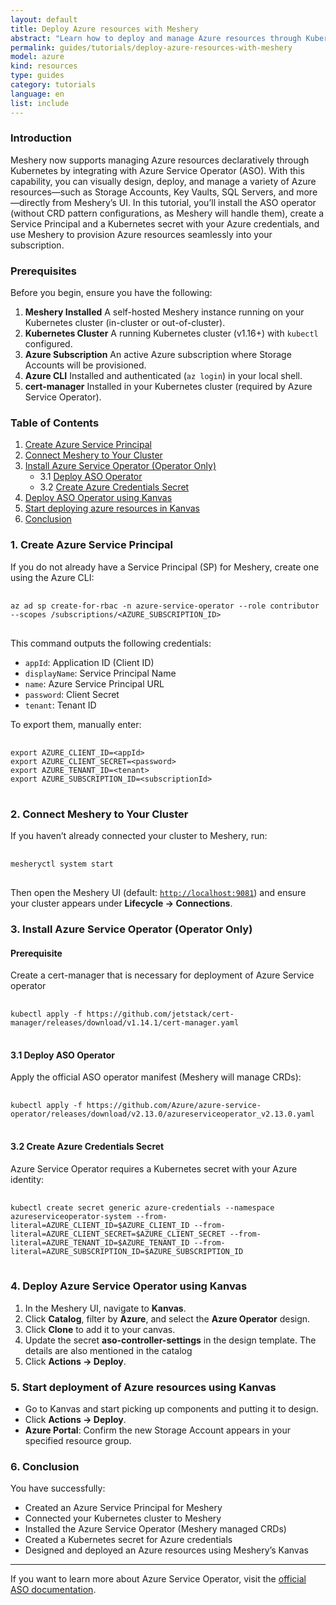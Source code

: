 ```yaml
---
layout: default
title: Deploy Azure resources with Meshery
abstract: "Learn how to deploy and manage Azure resources through Kubernetes with Meshery, utilizing ASO operator to enhance cloud resource management"
permalink: guides/tutorials/deploy-azure-resources-with-meshery
model: azure
kind: resources
type: guides
category: tutorials
language: en
list: include
---
```


### Introduction

Meshery now supports managing Azure resources declaratively through Kubernetes by integrating with Azure Service Operator (ASO). With this capability, you can visually design, deploy, and manage a variety of Azure resources—such as Storage Accounts, Key Vaults, SQL Servers, and more—directly from Meshery’s UI. In this tutorial, you’ll install the ASO operator (without CRD pattern configurations, as Meshery will handle them), create a Service Principal and a Kubernetes secret with your Azure credentials, and use Meshery to provision Azure resources seamlessly into your subscription.


### Prerequisites

Before you begin, ensure you have the following:

1. **Meshery Installed**
   A self-hosted Meshery instance running on your Kubernetes cluster (in-cluster or out-of-cluster).
2. **Kubernetes Cluster**
   A running Kubernetes cluster (v1.16+) with `kubectl` configured.
3. **Azure Subscription**
   An active Azure subscription where Storage Accounts will be provisioned.
4. **Azure CLI**
   Installed and authenticated (`az login`) in your local shell.
5. **cert-manager**
   Installed in your Kubernetes cluster (required by Azure Service Operator).


### Table of Contents

1. [Create Azure Service Principal](#1-create-azure-service-principal)
2. [Connect Meshery to Your Cluster](#2-connect-meshery-to-your-cluster)
3. [Install Azure Service Operator (Operator Only)](#3-install-azure-service-operator-operator-only)
   * 3.1 [Deploy ASO Operator](#31-deploy-aso-operator)
   * 3.2 [Create Azure Credentials Secret](#32-create-azure-credentials-secret)
4. [Deploy ASO Operator using Kanvas](#4-deploy-aso-using-kanvas)
5. [Start deploying azure resources in Kanvas](#5-start-deployment-of-azure-resources-using-kanvas)
6. [Conclusion](#6-conclusion)

### 1. Create Azure Service Principal

If you do not already have a Service Principal (SP) for Meshery, create one using the Azure CLI:

<pre class="codeblock-pre"><div class="codeblock">
<code class="clipboardjs">az ad sp create-for-rbac -n azure-service-operator --role contributor --scopes /subscriptions/&lt;AZURE_SUBSCRIPTION_ID&gt;
</code>
</div></pre>

This command outputs the following credentials:

* `appId`: Application ID (Client ID)
* `displayName`: Service Principal Name
* `name`: Azure Service Principal URL
* `password`: Client Secret
* `tenant`: Tenant ID

To export them, manually enter:

<pre class="codeblock-pre"><div class="codeblock">
<code class="clipboardjs">export AZURE_CLIENT_ID=&lt;appId&gt;
export AZURE_CLIENT_SECRET=&lt;password&gt;
export AZURE_TENANT_ID=&lt;tenant&gt;
export AZURE_SUBSCRIPTION_ID=&lt;subscriptionId&gt;
</code>
</div></pre>


### 2. Connect Meshery to Your Cluster

If you haven’t already connected your cluster to Meshery, run:

<pre class="codeblock-pre"><div class="codeblock">
<code class="clipboardjs">mesheryctl system start
</code>
</div></pre>


Then open the Meshery UI (default: [`http://localhost:9081`](http://localhost:9081)) and ensure your cluster appears under **Lifecycle → Connections**.



### 3. Install Azure Service Operator (Operator Only)

#### Prerequisite

Create a cert-manager that is necessary for deployment of Azure Service operator

<pre class="codeblock-pre"><div class="codeblock">
<code class="clipboardjs">kubectl apply -f https://github.com/jetstack/cert-manager/releases/download/v1.14.1/cert-manager.yaml
</code>
</div></pre>


#### 3.1 Deploy ASO Operator

Apply the official ASO operator manifest (Meshery will manage CRDs):

<pre class="codeblock-pre"><div class="codeblock">
<code class="clipboardjs">kubectl apply -f https://github.com/Azure/azure-service-operator/releases/download/v2.13.0/azureserviceoperator_v2.13.0.yaml
</code>
</div></pre>

#### 3.2 Create Azure Credentials Secret

Azure Service Operator requires a Kubernetes secret with your Azure identity:

<pre class="codeblock-pre"><div class="codeblock">
<code class="clipboardjs">kubectl create secret generic azure-credentials --namespace azureserviceoperator-system --from-literal=AZURE_CLIENT_ID=$AZURE_CLIENT_ID --from-literal=AZURE_CLIENT_SECRET=$AZURE_CLIENT_SECRET --from-literal=AZURE_TENANT_ID=$AZURE_TENANT_ID --from-literal=AZURE_SUBSCRIPTION_ID=$AZURE_SUBSCRIPTION_ID
</code>
</div></pre>


### 4. Deploy Azure Service Operator using Kanvas

1. In the Meshery UI, navigate to **Kanvas**.
2. Click **Catalog**, filter by **Azure**, and select the **Azure Operator** design.
3. Click **Clone** to add it to your canvas.
4. Update the secret **aso-controller-settings** in the design template. The details are also mentioned in the catalog
5. Click **Actions → Deploy**.



### 5. Start deployment of Azure resources using Kanvas

* Go to Kanvas and start picking up components and putting it to design.
* Click **Actions → Deploy**.
* **Azure Portal**: Confirm the new Storage Account appears in your specified resource group.



### 6. Conclusion

You have successfully:

* Created an Azure Service Principal for Meshery
* Connected your Kubernetes cluster to Meshery
* Installed the Azure Service Operator (Meshery managed CRDs)
* Created a Kubernetes secret for Azure credentials
* Designed and deployed an Azure resources using Meshery’s Kanvas

---

If you want to learn more about Azure Service Operator, visit the [official ASO documentation](https://azure.github.io/azure-service-operator/).
